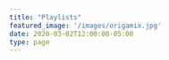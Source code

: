 ```yaml
---
title: "Playlists"
featured_image: '/images/origamix.jpg'
date: 2020-03-02T12:00:00-05:00
type: page
---
```

